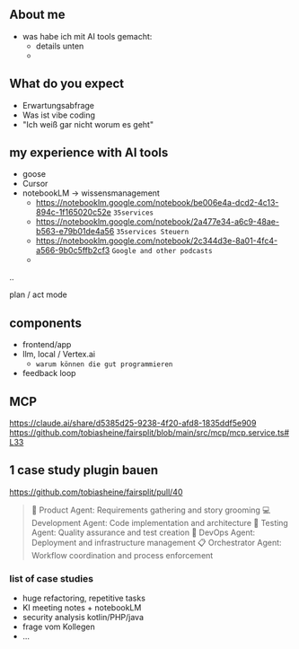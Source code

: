 

## About me

* was habe ich mit AI tools gemacht:
   * details unten
   * 

## What do you expect
* Erwartungsabfrage
* Was ist vibe coding
* "Ich weiß gar nicht worum es geht"

## my experience with AI tools

* goose
* Cursor
* notebookLM -> wissensmanagement
   * https://notebooklm.google.com/notebook/be006e4a-dcd2-4c13-894c-1f165020c52e `35services`
   * https://notebooklm.google.com/notebook/2a477e34-a6c9-48ae-b563-e79b01de4a56 `35services Steuern`
   * https://notebooklm.google.com/notebook/2c344d3e-8a01-4fc4-a566-9b0c5ffb2cf3 `Google and other podcasts`
   * 
..

plan / act mode

## components
* frontend/app
* llm, local / Vertex.ai
   * `warum können die gut programmieren`
* feedback loop

## MCP

https://claude.ai/share/d5385d25-9238-4f20-afd8-1835ddf5e909
https://github.com/tobiasheine/fairsplit/blob/main/src/mcp/mcp.service.ts#L33

## 1 case study plugin bauen

https://github.com/tobiasheine/fairsplit/pull/40

> 🎯 Product Agent: Requirements gathering and story grooming
> 💻 Development Agent: Code implementation and architecture
> 🧪 Testing Agent: Quality assurance and test creation
> 🚀 DevOps Agent: Deployment and infrastructure management
> 📋 Orchestrator Agent: Workflow coordination and process enforcement

### list of case studies
* huge refactoring, repetitive tasks
* KI meeting notes + notebookLM
* security analysis kotlin/PHP/java
* frage vom Kollegen
* ...
